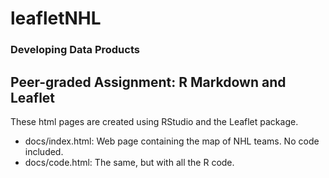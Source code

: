 # leafletNHL

### Developing Data Products

## Peer-graded Assignment: R Markdown and Leaflet

These html pages are created using RStudio and the Leaflet package.

* docs/index.html: Web page containing the map of NHL teams. No code included.
* docs/code.html: The same, but with all the R code.
